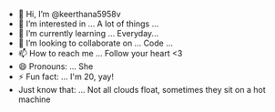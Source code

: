 - 👋 Hi, I’m @keerthana5958v      
- 👀 I’m interested in ... A lot of things ...        
- 🌱 I’m currently learning ... Everyday...            
- 💞️ I’m looking to collaborate on ... Code ...             
- 📫 How to reach me ... Follow your heart <3                
- 😄 Pronouns: ... She      
- ⚡ Fun fact: ... I'm 20, yay!           
- Just know that: ... Not all clouds float, sometimes they sit on a hot machine    
   
<!--- 
keerthana5958v/keerthana5958v is a ✨ special ✨ repository because its `README.md` (this file) appears on your GitHub profile.
You can click the Preview link to take a look at your changes.
--->
